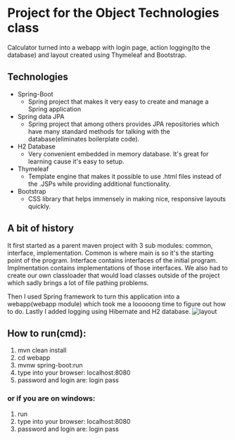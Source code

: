 # Project for the Object Technologies class
Calculator turned into a webapp with login page, action logging(to the 
database) and layout created using Thymeleaf and Bootstrap.
## Technologies
* Spring-Boot
    * Spring project that makes it very easy to create and manage a Spring application
* Spring data JPA
    * Spring project that among others provides JPA repositories which have many standard methods for
    talking with the database(eliminates boilerplate code).
* H2 Database
    * Very convenient embedded in memory database. It's great for learning cause it's easy to setup.
* Thymeleaf
    * Template engine that makes it possible to use .html files instead of the .JSPs while providing 
    additional functionality.
* Bootstrap
    * CSS library that helps immensely in making nice, responsive layouts quickly. 
## A bit of history
It first started as a parent maven project with 3 sub modules: common, interface, implementation. 
Common is where main is so it's the starting point of the program. 
Interface contains interfaces of the initial program. 
Implmentation contains implementations of those interfaces.
We also had to create our own classloader that would load classes 
outside of the project which sadly brings a lot of file pathing problems.

Then I used Spring framework to turn this application into a webapp(webapp module) which took me a 
looooong time to figure out how to do. Lastly I added logging using Hibernate and H2 database.
![layout](https://github.com/krzosa/project-for-object-technologies-class/blob/master/IMG.PNG)

## How to run(cmd):
1. mvn clean install
2. cd webapp
3. mvnw spring-boot:run
4. type into your browser: localhost:8080 
5. password and login are: login pass

### or if you are on windows:

1. run
1. type into your browser: localhost:8080 
1. password and login are: login pass

